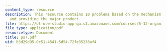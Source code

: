 ```yaml
---
content_type: resource
description: This resource contains 10 problems based on the mechanism of reaction
  and providing the major product.
file: https://ol-ocw-studio-app-qa.s3.amazonaws.com/courses/5-12-organic-chemistry-i-spring-2005/b3d29d950c5145415d5472fe35233af4_ps7.pdf
file_type: application/pdf
resourcetype: Document
title: ps7.pdf
uid: b3d29d95-0c51-4541-5d54-72fe35233af4
---
```

